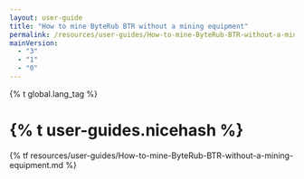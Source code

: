 ```yaml
---
layout: user-guide
title: "How to mine ByteRub BTR without a mining equipment"
permalink: /resources/user-guides/How-to-mine-ByteRub-BTR-without-a-mining-equipment.html
mainVersion:
  - "3"
  - "1"
  - "0"
---
```


{% t global.lang_tag %}
<h1>{% t user-guides.nicehash %}</h1>
{% tf resources/user-guides/How-to-mine-ByteRub-BTR-without-a-mining-equipment.md %}
